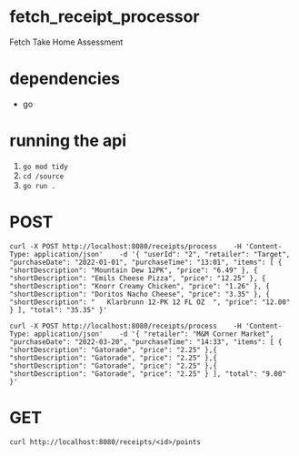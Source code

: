# fetch_receipt_processor
Fetch Take Home Assessment

# dependencies
- go

# running the api
1. `go mod tidy`
2. `cd /source`
3. `go run .`

# POST
`curl -X POST http://localhost:8080/receipts/process    -H 'Content-Type: application/json'    -d '{
     "userId": "2",
     "retailer": "Target",
     "purchaseDate": "2022-01-01",
     "purchaseTime": "13:01",
     "items": [
       {
         "shortDescription": "Mountain Dew 12PK",
         "price": "6.49"
       },
       {
         "shortDescription": "Emils Cheese Pizza",
         "price": "12.25"
       },
       {
         "shortDescription": "Knorr Creamy Chicken",
         "price": "1.26"
       },
       {
         "shortDescription": "Doritos Nacho Cheese",
         "price": "3.35"
       },
       {
         "shortDescription": "   Klarbrunn 12-PK 12 FL OZ  ",
         "price": "12.00"
       }
     ],
     "total": "35.35"
   }'`

  `curl -X POST http://localhost:8080/receipts/process    -H 'Content-Type: application/json'    -d '{
  "retailer": "M&M Corner Market",
  "purchaseDate": "2022-03-20",
  "purchaseTime": "14:33",
  "items": [
    {
      "shortDescription": "Gatorade",
      "price": "2.25"
    },{
      "shortDescription": "Gatorade",
      "price": "2.25"
    },{
      "shortDescription": "Gatorade",
      "price": "2.25"
    },{
      "shortDescription": "Gatorade",
      "price": "2.25"
    }
  ],
  "total": "9.00"
}'`

# GET
`curl http://localhost:8080/receipts/<id>/points`